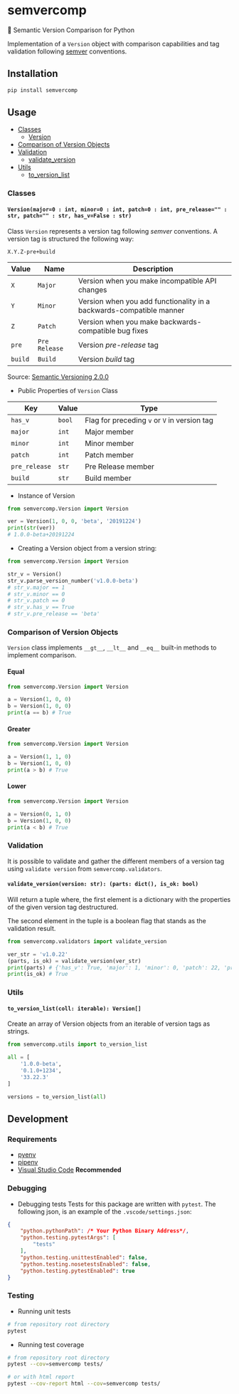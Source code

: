 # semvercomp
🐍 Semantic Version Comparison for Python

Implementation of a `Version` object with comparison capabilities and tag validation following [semver](https://semver.org/) conventions.

## Installation
```bash
pip install semvercomp
```

## Usage
- [Classes](https://github.com/estebanborai/semvercomp#classes)
	- [Version](https://github.com/estebanborai/semvercomp)
- [Comparison of Version Objects](https://github.com/estebanborai/semvercomp#comparison-of-version-objects)
- [Validation](https://github.com/estebanborai/semvercomp#validation)
	- [validate_version]()
- [Utils](https://github.com/estebanborai/semvercomp#utils)
	- [to_version_list]()

### Classes
#### `Version(major=0 : int, minor=0 : int, patch=0 : int, pre_release="" : str, patch="" : str, has_v=False : str)`

Class `Version` represents a version tag following *semver* conventions.
A version tag is structured the following way:
```
X.Y.Z-pre+build
```

Value | Name | Description
------------ | ------------- | -------------
`X` | `Major` | Version when you make incompatible API changes
`Y` | `Minor` | Version when you add functionality in a backwards-compatible manner
`Z` | `Patch` | Version when you make backwards-compatible bug fixes
`pre` | `Pre Release` | Version *pre-release* tag
`build` | `Build` | Version *build* tag

Source: [Semantic Versioning 2.0.0](https://semver.org/)

- Public Properties of `Version` Class

Key | Value | Type
------------ | ------------- | -------------
`has_v` | `bool` | Flag for preceding `v` or `V` in version tag
`major` | `int` | Major member
`minor` | `int` | Minor member
`patch` | `int` | Patch member
`pre_release` | `str` | Pre Release member
`build` | `str` | Build member

- Instance of Version

```python
from semvercomp.Version import Version

ver = Version(1, 0, 0, 'beta', '20191224')
print(str(ver))
# 1.0.0-beta+20191224
```

- Creating a Version object from a version string:

```python
from semvercomp.Version import Version

str_v = Version()
str_v.parse_version_number('v1.0.0-beta')
# str_v.major == 1
# str_v.minor == 0
# str_v.patch == 0
# str_v.has_v == True
# str_v.pre_release == 'beta'
```

### Comparison of Version Objects
`Version` class implements `__gt__`, `__lt__` and `__eq__` built-in methods to implement comparison.
#### Equal
```python
from semvercomp.Version import Version

a = Version(1, 0, 0)
b = Version(1, 0, 0)
print(a == b) # True
```

#### Greater
```python
from semvercomp.Version import Version

a = Version(1, 1, 0)
b = Version(1, 0, 0)
print(a > b) # True
```

#### Lower
```python
from semvercomp.Version import Version

a = Version(0, 1, 0)
b = Version(1, 0, 0)
print(a < b) # True
```

### Validation
It is possible to validate and gather the different members of a version tag using `validate version` from `semvercomp.validators`.

#### `validate_version(version: str): (parts: dict(), is_ok: bool)`
Will return a tuple where, the first element is a dictionary with the properties of the given version tag destructured.

The second element in the tuple is a boolean flag that stands as the validation result.

```python
from semvercomp.validators import validate_version

ver_str = 'v1.0.22'
(parts, is_ok) = validate_version(ver_str)
print(parts) # {'has_v': True, 'major': 1, 'minor': 0, 'patch': 22, 'pre_release': None, 'build': None}
print(is_ok) # True
```

### Utils
#### `to_version_list(coll: iterable): Version[]`
Create an array of Version objects from an iterable of version tags as strings.

```python
from semvercomp.utils import to_version_list

all = [
	'1.0.0-beta',
	'0.1.0+1234',
	'33.22.3'
]

versions = to_version_list(all)
```

## Development
### Requirements
- [pyenv](https://github.com/pyenv/pyenv)
- [pipenv](https://pipenv.readthedocs.io/en/latest/)
- [Visual Studio Code](https://code.visualstudio.com/) **Recommended**

### Debugging
- Debugging tests
Tests for this package are written with `pytest`.
The following json, is an example of the `.vscode/settings.json`:
```json
{
	"python.pythonPath": /* Your Python Binary Address*/,
	"python.testing.pytestArgs": [
		"tests"
	],
	"python.testing.unittestEnabled": false,
	"python.testing.nosetestsEnabled": false,
	"python.testing.pytestEnabled": true
}
```

### Testing
- Running unit tests
```bash
# from repository root directory
pytest
```

- Running test coverage
```bash
# from repository root directory
pytest --cov=semvercomp tests/

# or with html report
pytest --cov-report html --cov=semvercomp tests/
```
